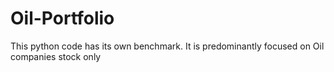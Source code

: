 # Oil-Portfolio
This python code has its own benchmark. It is predominantly focused on Oil companies stock only
